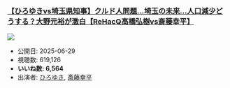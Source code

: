 ### [【ひろゆきvs埼玉県知事】クルド人問題…埼玉の未来…人口減少どうする？大野元裕が激白【ReHacQ高橋弘樹vs斎藤幸平】](https://www.youtube.com/watch?v=P4fSrMP3Kcc)
[![](https://img.youtube.com/vi/P4fSrMP3Kcc/sddefault.jpg)](https://www.youtube.com/watch?v=P4fSrMP3Kcc)
-   公開日: 2025-06-29
-   視聴数: 619,126
-   **いいね数: 6,564**
-   出演者: [ひろゆき](/rehacq_fan/people/ひろゆき "wikilink"), [斎藤幸平](/rehacq_fan/people/斎藤幸平 "wikilink")
